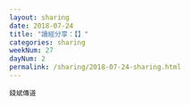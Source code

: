 ```yaml
---
layout: sharing
date: 2018-07-24
title: "讀經分享：【】"
categories: sharing
weekNum: 27
dayNum: 2
permalink: /sharing/2018-07-24-sharing.html
---
```


`錢斌傳道`
